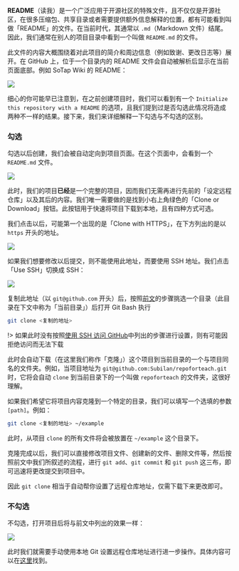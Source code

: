 **README**（读我）是一个广泛应用于开源社区的特殊文件，且不仅仅是开源社区，在很多压缩包、共享目录或者需要提供额外信息解释的位置，都有可能看到叫做「README」的文件。在当前时代，其通常以 `.md`（Markdown 文件）结尾。因此，我们通常在别人的项目目录中看到一个叫做 `README.md` 的文件。

此文件的内容大概围绕着对此项目的简介和周边信息（例如致谢、更改日志等）展开。在 GitHub 上，位于一个目录内的 README 文件会自动被解析后显示在当前页面底部。例如 SoTap Wiki 的 README：

![](https://i.loli.net/2020/04/08/MaE5xyW7QzuLJFC.jpg)

细心的你可能早已注意到，在之前创建项目时，我们可以看到有一个 `Initialize this repository with a README` 的选项，且我们提到过是否勾选此情况将造成两种不一样的结果。接下来，我们来详细解释一下勾选与不勾选的区别。

### 勾选

勾选以后创建，我们会被自动定向到项目页面。在这个页面中，会看到一个 `README.md` 文件。

![](https://i.loli.net/2020/04/08/oidRvMD4YxqfwWc.jpg)

此时，我们的项目**已经**是一个完整的项目，因而我们无需再进行先前的「设定远程仓库」以及其后的内容。我们唯一需要做的是找到小右上角绿色的「Clone or Download」按钮。此按钮用于快速将项目下载到本地，且有四种方式可选。

我们点击以后，可能第一个出现的是「Clone with HTTPS」，在下方列出的是以 `https` 开头的地址。

![](https://i.loli.net/2020/04/08/ucJgdUf9XeYAVl1.jpg)

如果我们想要修改以后提交，则不能使用此地址，而要使用 SSH 地址。我们点击「Use SSH」切换成 SSH：

![](https://i.loli.net/2020/04/08/S1rUQ5b7iYhTyek.jpg)

复制此地址（以 `git@github.com` 开头）后，按照[前文](/github/git_push_remote.md)的步骤挑选一个目录（此目录在下文中称为「当前目录」）后打开 Git Bash 执行

```sh
git clone <复制的地址>
```

!> 如果此时没有按照[使用 SSH 访问 GitHub](/github/github_ssh.md)中列出的步骤进行设置，则有可能因拒绝访问而无法下载

此时会自动下载（在这里我们称作「克隆」）这个项目到当前目录的一个与项目同名的文件夹。例如，当项目地址为 `git@github.com:Subilan/repoforteach.git` 时，它将会自动 `clone` 到当前目录下的一个叫做 `repoforteach` 的文件夹，这很好理解。

如果我们希望它将项目内容克隆到一个特定的目录，我们可以填写一个选填的参数 `[path]`。例如：

```sh
git clone <复制的地址> ~/example
```

此时，从项目 `clone` 的所有文件将会被放置在 `~/example` 这个目录下。

克隆完成以后，我们可以直接修改项目文件、创建新的文件、删除文件等，然后按照前文中我们所叙述的流程，进行 `git add`、`git commit` 和 `git push` 这三布，即可迅速将更改提交到项目中。

因此 `git clone` 相当于自动帮你设置了远程仓库地址，仅需下载下来更改即可。

### 不勾选

不勾选，打开项目后将与前文中列出的效果一样：

![](https://i.loli.net/2020/04/08/7pESCrtemWV4jyJ.jpg)

此时我们就需要手动使用本地 Git 设置远程仓库地址进行进一步操作。具体内容可以在[这里](/github/git_push_remote.md)找到。
